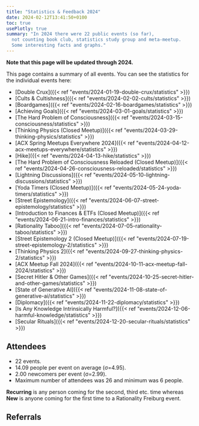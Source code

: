 ```yaml
---
title: "Statistics & Feedback 2024"
date: 2024-02-12T13:41:50+0100
toc: true
usePlotly: true
summary: "In 2024 there were 22 public events (so far),
  not counting book club, statistics study group and meta-meetup.
  Some interesting facts and graphs."
---
```


**Note that this page will be updated through 2024.**

This page contains a summary of all events. You can see the statistics
for the individual events here:

* [Double Crux]({{< ref "events/2024-01-19-double-crux/statistics" >}})
* [Cults & Cultishness]({{< ref "events/2024-02-02-cults/statistics" >}})
* [Boardgames]({{< ref "events/2024-02-16-boardgames/statistics" >}})
* [Achieving Goals]({{< ref "events/2024-03-01-goals/statistics" >}})
* [The Hard Problem of Consciousness]({{< ref "events/2024-03-15-consciousness/statistics" >}})
* [Thinking Physics (Closed Meetup)]({{< ref "events/2024-03-29-thinking-physics/statistics" >}})
* [ACX Spring Meetups Everywhere 2024]({{< ref "events/2024-04-12-acx-meetups-everywhere/statistics" >}})
* [Hike]({{< ref "events/2024-04-13-hike/statistics" >}})
* [The Hard Problem of Consciousness Reloaded (Closed Meetup)]({{< ref "events/2024-04-26-consciousness-reloaded/statistics" >}})
* [Lightning Discussions]({{< ref "events/2024-05-10-lightning-discussions/statistics" >}})
* [Yoda Timers (Closed Meetup)]({{< ref "events/2024-05-24-yoda-timers/statistics" >}})
* [Street Epistemology]({{< ref "events/2024-06-07-street-epistemology/statistics" >}})
* [Introduction to Finances & ETFs (Closed Meetup)]({{< ref "events/2024-06-21-intro-finances/statistics" >}})
* [Rationality Taboo]({{< ref "events/2024-07-05-rationality-taboo/statistics" >}})
* [Street Epistemology 2 (Closed Meetup)]({{< ref "events/2024-07-19-street-epistemology-2/statistics" >}})
* [Thinking Physics 2]({{< ref "events/2024-09-27-thinking-physics-2/statistics" >}})
* [ACX Meetup Fall 2024]({{< ref "events/2024-10-11-acx-meetup-fall-2024/statistics" >}})
* [Secret Hitler & Other Games]({{< ref "events/2024-10-25-secret-hitler-and-other-games/statistics" >}})
* [State of Generative AI]({{< ref "events/2024-11-08-state-of-generative-ai/statistics" >}})
* [Diplomacy]({{< ref "events/2024-11-22-diplomacy/statistics" >}})
* [Is Any Knowledge Intrinsically Harmful?]({{< ref "events/2024-12-06-harmful-knowledge/statistics" >}})
* [Secular Rituals]({{< ref "events/2024-12-20-secular-rituals/statistics" >}})


## Attendees

* 22 events.
* 14.09 people per event on average (σ=4.95).
* 2.00 newcomers per event (σ=2.99).
* Maximum number of attendees was 26 and minimum was 6 people.

**Recurring** is any person coming for the second, third etc. time whereas
**New** is anyone coming for the first time to a Rationality Freiburg event.

## Referrals

<div><div>                            <div id="515394d5-c292-4578-81f4-18038af17b50" class="plotly-graph-div" style="height:100%; width:100%;"></div>            <script type="text/javascript">                                    window.PLOTLYENV=window.PLOTLYENV || {};                                    if (document.getElementById("515394d5-c292-4578-81f4-18038af17b50")) {                    Plotly.newPlot(                        "515394d5-c292-4578-81f4-18038af17b50",                        [{"domain":{"x":[0.0,1.0],"y":[0.0,1.0]},"labels":["ACX newsletter","Internet search","Through love","Unknown","Word of mouth","meetup.com"],"legendgroup":"","name":"","showlegend":true,"values":[2,2,1,3,19,17],"type":"pie"}],                        {"template":{"data":{"histogram2dcontour":[{"type":"histogram2dcontour","colorbar":{"outlinewidth":0,"ticks":""},"colorscale":[[0.0,"#0d0887"],[0.1111111111111111,"#46039f"],[0.2222222222222222,"#7201a8"],[0.3333333333333333,"#9c179e"],[0.4444444444444444,"#bd3786"],[0.5555555555555556,"#d8576b"],[0.6666666666666666,"#ed7953"],[0.7777777777777778,"#fb9f3a"],[0.8888888888888888,"#fdca26"],[1.0,"#f0f921"]]}],"choropleth":[{"type":"choropleth","colorbar":{"outlinewidth":0,"ticks":""}}],"histogram2d":[{"type":"histogram2d","colorbar":{"outlinewidth":0,"ticks":""},"colorscale":[[0.0,"#0d0887"],[0.1111111111111111,"#46039f"],[0.2222222222222222,"#7201a8"],[0.3333333333333333,"#9c179e"],[0.4444444444444444,"#bd3786"],[0.5555555555555556,"#d8576b"],[0.6666666666666666,"#ed7953"],[0.7777777777777778,"#fb9f3a"],[0.8888888888888888,"#fdca26"],[1.0,"#f0f921"]]}],"heatmap":[{"type":"heatmap","colorbar":{"outlinewidth":0,"ticks":""},"colorscale":[[0.0,"#0d0887"],[0.1111111111111111,"#46039f"],[0.2222222222222222,"#7201a8"],[0.3333333333333333,"#9c179e"],[0.4444444444444444,"#bd3786"],[0.5555555555555556,"#d8576b"],[0.6666666666666666,"#ed7953"],[0.7777777777777778,"#fb9f3a"],[0.8888888888888888,"#fdca26"],[1.0,"#f0f921"]]}],"heatmapgl":[{"type":"heatmapgl","colorbar":{"outlinewidth":0,"ticks":""},"colorscale":[[0.0,"#0d0887"],[0.1111111111111111,"#46039f"],[0.2222222222222222,"#7201a8"],[0.3333333333333333,"#9c179e"],[0.4444444444444444,"#bd3786"],[0.5555555555555556,"#d8576b"],[0.6666666666666666,"#ed7953"],[0.7777777777777778,"#fb9f3a"],[0.8888888888888888,"#fdca26"],[1.0,"#f0f921"]]}],"contourcarpet":[{"type":"contourcarpet","colorbar":{"outlinewidth":0,"ticks":""}}],"contour":[{"type":"contour","colorbar":{"outlinewidth":0,"ticks":""},"colorscale":[[0.0,"#0d0887"],[0.1111111111111111,"#46039f"],[0.2222222222222222,"#7201a8"],[0.3333333333333333,"#9c179e"],[0.4444444444444444,"#bd3786"],[0.5555555555555556,"#d8576b"],[0.6666666666666666,"#ed7953"],[0.7777777777777778,"#fb9f3a"],[0.8888888888888888,"#fdca26"],[1.0,"#f0f921"]]}],"surface":[{"type":"surface","colorbar":{"outlinewidth":0,"ticks":""},"colorscale":[[0.0,"#0d0887"],[0.1111111111111111,"#46039f"],[0.2222222222222222,"#7201a8"],[0.3333333333333333,"#9c179e"],[0.4444444444444444,"#bd3786"],[0.5555555555555556,"#d8576b"],[0.6666666666666666,"#ed7953"],[0.7777777777777778,"#fb9f3a"],[0.8888888888888888,"#fdca26"],[1.0,"#f0f921"]]}],"mesh3d":[{"type":"mesh3d","colorbar":{"outlinewidth":0,"ticks":""}}],"scatter":[{"fillpattern":{"fillmode":"overlay","size":10,"solidity":0.2},"type":"scatter"}],"parcoords":[{"type":"parcoords","line":{"colorbar":{"outlinewidth":0,"ticks":""}}}],"scatterpolargl":[{"type":"scatterpolargl","marker":{"colorbar":{"outlinewidth":0,"ticks":""}}}],"bar":[{"error_x":{"color":"#2a3f5f"},"error_y":{"color":"#2a3f5f"},"marker":{"line":{"color":"#E5ECF6","width":0.5},"pattern":{"fillmode":"overlay","size":10,"solidity":0.2}},"type":"bar"}],"scattergeo":[{"type":"scattergeo","marker":{"colorbar":{"outlinewidth":0,"ticks":""}}}],"scatterpolar":[{"type":"scatterpolar","marker":{"colorbar":{"outlinewidth":0,"ticks":""}}}],"histogram":[{"marker":{"pattern":{"fillmode":"overlay","size":10,"solidity":0.2}},"type":"histogram"}],"scattergl":[{"type":"scattergl","marker":{"colorbar":{"outlinewidth":0,"ticks":""}}}],"scatter3d":[{"type":"scatter3d","line":{"colorbar":{"outlinewidth":0,"ticks":""}},"marker":{"colorbar":{"outlinewidth":0,"ticks":""}}}],"scattermapbox":[{"type":"scattermapbox","marker":{"colorbar":{"outlinewidth":0,"ticks":""}}}],"scatterternary":[{"type":"scatterternary","marker":{"colorbar":{"outlinewidth":0,"ticks":""}}}],"scattercarpet":[{"type":"scattercarpet","marker":{"colorbar":{"outlinewidth":0,"ticks":""}}}],"carpet":[{"aaxis":{"endlinecolor":"#2a3f5f","gridcolor":"white","linecolor":"white","minorgridcolor":"white","startlinecolor":"#2a3f5f"},"baxis":{"endlinecolor":"#2a3f5f","gridcolor":"white","linecolor":"white","minorgridcolor":"white","startlinecolor":"#2a3f5f"},"type":"carpet"}],"table":[{"cells":{"fill":{"color":"#EBF0F8"},"line":{"color":"white"}},"header":{"fill":{"color":"#C8D4E3"},"line":{"color":"white"}},"type":"table"}],"barpolar":[{"marker":{"line":{"color":"#E5ECF6","width":0.5},"pattern":{"fillmode":"overlay","size":10,"solidity":0.2}},"type":"barpolar"}],"pie":[{"automargin":true,"type":"pie"}]},"layout":{"autotypenumbers":"strict","colorway":["#636efa","#EF553B","#00cc96","#ab63fa","#FFA15A","#19d3f3","#FF6692","#B6E880","#FF97FF","#FECB52"],"font":{"color":"#2a3f5f"},"hovermode":"closest","hoverlabel":{"align":"left"},"paper_bgcolor":"white","plot_bgcolor":"#E5ECF6","polar":{"bgcolor":"#E5ECF6","angularaxis":{"gridcolor":"white","linecolor":"white","ticks":""},"radialaxis":{"gridcolor":"white","linecolor":"white","ticks":""}},"ternary":{"bgcolor":"#E5ECF6","aaxis":{"gridcolor":"white","linecolor":"white","ticks":""},"baxis":{"gridcolor":"white","linecolor":"white","ticks":""},"caxis":{"gridcolor":"white","linecolor":"white","ticks":""}},"coloraxis":{"colorbar":{"outlinewidth":0,"ticks":""}},"colorscale":{"sequential":[[0.0,"#0d0887"],[0.1111111111111111,"#46039f"],[0.2222222222222222,"#7201a8"],[0.3333333333333333,"#9c179e"],[0.4444444444444444,"#bd3786"],[0.5555555555555556,"#d8576b"],[0.6666666666666666,"#ed7953"],[0.7777777777777778,"#fb9f3a"],[0.8888888888888888,"#fdca26"],[1.0,"#f0f921"]],"sequentialminus":[[0.0,"#0d0887"],[0.1111111111111111,"#46039f"],[0.2222222222222222,"#7201a8"],[0.3333333333333333,"#9c179e"],[0.4444444444444444,"#bd3786"],[0.5555555555555556,"#d8576b"],[0.6666666666666666,"#ed7953"],[0.7777777777777778,"#fb9f3a"],[0.8888888888888888,"#fdca26"],[1.0,"#f0f921"]],"diverging":[[0,"#8e0152"],[0.1,"#c51b7d"],[0.2,"#de77ae"],[0.3,"#f1b6da"],[0.4,"#fde0ef"],[0.5,"#f7f7f7"],[0.6,"#e6f5d0"],[0.7,"#b8e186"],[0.8,"#7fbc41"],[0.9,"#4d9221"],[1,"#276419"]]},"xaxis":{"gridcolor":"white","linecolor":"white","ticks":"","title":{"standoff":15},"zerolinecolor":"white","automargin":true,"zerolinewidth":2},"yaxis":{"gridcolor":"white","linecolor":"white","ticks":"","title":{"standoff":15},"zerolinecolor":"white","automargin":true,"zerolinewidth":2},"scene":{"xaxis":{"backgroundcolor":"#E5ECF6","gridcolor":"white","linecolor":"white","showbackground":true,"ticks":"","zerolinecolor":"white","gridwidth":2},"yaxis":{"backgroundcolor":"#E5ECF6","gridcolor":"white","linecolor":"white","showbackground":true,"ticks":"","zerolinecolor":"white","gridwidth":2},"zaxis":{"backgroundcolor":"#E5ECF6","gridcolor":"white","linecolor":"white","showbackground":true,"ticks":"","zerolinecolor":"white","gridwidth":2}},"shapedefaults":{"line":{"color":"#2a3f5f"}},"annotationdefaults":{"arrowcolor":"#2a3f5f","arrowhead":0,"arrowwidth":1},"geo":{"bgcolor":"white","landcolor":"#E5ECF6","subunitcolor":"white","showland":true,"showlakes":true,"lakecolor":"white"},"title":{"x":0.05},"mapbox":{"style":"light"}}},"legend":{"tracegroupgap":0},"title":{"text":"How did newcomers find RatFr?"}},                        {"responsive": true}                    )                };                            </script>        </div></div>

## Feedback

* **Responses:** 255 people (82.26% of attendees)

### 1. Practical use: For my life, what we did today will have ...

* **Responses:** 252 people (81.29% of attendees)
* **Answers:**
  * a lot of practical use (1): 41 people
  * quite a bit of practical use (2): 80 people
  * some practical use (3): 50 people
  * little practical use (4): 50 people
  * very little practical use (5): 31 people
* **Average answer:** 2.80 (σ=1.28)

![1. Practical use: For my life, what we did today will have ...](./1-practical-use-for-my-life-what-we-did-today-will-have.png)

### 2. The atmosphere / vibe was ...

* **Responses:** 254 people (81.94% of attendees)
* **Answers:**
  * fantastic (1): 116 people
  * good (2): 124 people
  * okay (3): 11 people
  * bad (4): 2 people
  * horrible (5): 1 person
* **Average answer:** 1.61 (σ=0.65)

![2. The atmosphere / vibe was ...](./2-the-atmosphere-vibe-was.png)

### 3. The amount of content / exercises covered was ...

* **Responses:** 247 people (79.68% of attendees)
* **Answers:**
  * way too much (1): 5 people
  * too much (2): 31 people
  * just right (3): 180 people
  * too little (4): 27 people
  * way too little (5): 4 people
* **Average answer:** 2.98 (σ=0.62)

![3. The amount of content / exercises covered was ...](./3-the-amount-of-content-exercises-covered-was.png)

### 4. The difficulty level of the content / discussion was ...

* **Responses:** 250 people (80.65% of attendees)
* **Answers:**
  * much too easy (1): 6 people
  * too easy (2): 44 people
  * just right (3): 170 people
  * too difficult (4): 29 people
  * much too difficult (5): 1 person
* **Average answer:** 2.90 (σ=0.63)

![4. The difficulty level of the content / discussion was ...](./4-the-difficulty-level-of-the-content-discussion-was.png)

### 5. Structure: On the whole the event needed ...

* **Responses:** 252 people (81.29% of attendees)
* **Answers:**
  * much more structure (1): 5 people
  * more structure (2): 37 people
  * (was just right) (3): 205 people
  * less structure (4): 5 people
  * much less structure (5): 0 people
* **Average answer:** 2.83 (σ=0.47)

![5. Structure: On the whole the event needed ...](./5-structure-on-the-whole-the-event-needed.png)

### 6. The moderation should have been ...

* **Responses:** 249 people (80.32% of attendees)
* **Answers:**
  * much more relaxed (1): 6 people
  * more relaxed (2): 7 people
  * (was just right) (3): 210 people
  * more assertive (4): 22 people
  * much more assertive (5): 4 people
* **Average answer:** 3.04 (σ=0.53)

![6. The moderation should have been ...](./6-the-moderation-should-have-been.png)

### 7. Host preparation: The content / exercises were ...

* **Responses:** 249 people (80.32% of attendees)
* **Answers:**
  * very well prepared (1): 95 people
  * well prepared (2): 89 people
  * okay prepared (3): 59 people
  * not well prepared (4): 4 people
  * not well prepared at all (5): 2 people
* **Average answer:** 1.91 (σ=0.87)

![7. Host preparation: The content / exercises were ...](./7-host-preparation-the-content-exercises-were.png)

### 8. Changing your mind: The event made me ...

* **Responses:** 249 people (80.32% of attendees)
* **Answers:**
  * question many things (1): 11 people
  * question some things (2): 105 people
  * question few things (3): 71 people
  * question very few things (4): 43 people
  * not question anything (5): 19 people
* **Average answer:** 2.82 (σ=1.02)

![8. Changing your mind: The event made me ...](./8-changing-your-mind-the-event-made-me.png)

### 9. Do you think you will come to one (or more) of the next three events?

* **Responses:** 253 people (81.61% of attendees)
* **Answers:**
  * probably no: 12 people
  * probably yes: 241 people

![9. Do you think you will come to one (or more) of the next three events?](./9-do-you-think-you-will-come-to-one-or-more-of-the-next-three-events.png)

### 10. If you answered "probably no" in the previous question or are very uncertain, why is that?

* **Responses:** 13 people (4.19% of attendees)
* **Answers:**
  * Calendar too full.: 1 person
  * Do not get much enlightened due to diverse of discussions.: 1 person
  * Fitting it in the calendar is tricky atm.: 1 person
  * Friday evening is a bad timeslot for me.: 0 people
  * I can't fit another activity into my life.: 1 person
  * I did not like (some of) the people here.: 0 people
  * I did not like today's venue.: 0 people
  * I live too far away.: 9 people
  * I'm not very interested in your usual topics.: 0 people
  * The level of English is too advanced for me.: 0 people

![10. If you answered "probably no" in the previous question or are very uncertain, why is that?](./10-if-you-answered-probably-no-in-the-previous-question-or-are-very-uncertain-why-is-that.png)

### 11. What did you like the most today?

* **Responses:** 145 people (46.77% of attendees)

**Note:** Anything contained in square brackets [] is an edit by the organizers.

> I liked the „make the elephants like each other idea“

> Preconditions to ensure before using the method would be interesting to formalise. A list of common typical cruxes would be nice

> Friendly

> The discussion in the smaller group (though the group was still somewhat big)

> The exercise of fooling an outsider was great! [An older version of the feedback form had only one answer field for "best" and "worst". An organizer split that comment, making the best guess what the commenter was trying to say.]

> Small discussion group

> people

> The many views brought about by the different participants. The reading list.

> Die Übung

> the structure with 3 levels of preparation was very good idea

> Was fun

> die Stimmung + entspannte Atmosphäre

> - das Spielen hat sehr viel Spaß gemacht

> Was fun

> Viele neue Leute + Spiele kennengelernt

> Was fun to be introduced to new games.

> Cool games

> [The game] Karriere Poker

> Got to play Scrabble

> Mich mal wieder ein bisschen an die Karriere-Poker Strategie erinnern. War leider zu kurz, um komplett rein zu kommen.

> New room was great!

> Es gab eine sehr gute Balance zwischen Diskussion, Input und Übungen.  
> Die Triviafragen waren eine gute Idee, aber auch etwas stressig 😄

> Texts [An older version of the feedback form had only one answer field for "best" and "worst". An organizer split that comment, making the best guess what the commenter was trying to say.]

> New room is nice!

> Der große Raum war gut (wenn auch etwas kalt).

> discussions

> Der Raum war schön groß.

> I enjoyed the big group discussion about procrastination.

> Discussion was great. [An older version of the feedback form had only one answer field for "best" and "worst". An organizer split that comment, making the best guess what the commenter was trying to say.]

> Topic

> Room 10/10  
>   
> We have space for some movement exercises there maybe. Like arranging in order of attribute of person for introduction [Typo corrected]

> discussions + exercise

> topic

> Many interesting impulses.  
> Great atmosphere of discussions.

> the topic in general!

> Mind blown

> Some very interesting ideas popped up during presentation and discussion. [An older version of the feedback form had only one answer field for "best" and "worst". An organizer split that comment, making the best guess what the commenter was trying to say.]

> The topic, the progression.

> Gute Präsentationen, angenehme Stimmung.

> Open discussion. 

> Zivilisierte Diskussion in grosser Runde

> the small group discussion (was too little time though)

> Very interesting presentations focusing on two different aspects/approaches to the question of consciousness.

> The presentations and the discussions were really interesting and fun.

> Presentation is rich in content. [An older version of the feedback form had only one answer field for "best" and "worst". An organizer split that comment, making the best guess what the commenter was trying to say.]

> Digging really deep into seemingly simple problems with other people was very enjoyable.

> Loved the structuring and that the number of exercises was not too high.

> Super interesting content.  
> Discovered many flaws in my thinking.  
> Physics is cool!

> The discussions with other people who I hadn't met before. The mindbogliness of the questions.

> Very intersting topic. I liked to discover the flaws in my reasoning and thinking strategies. 

> Demonstrated my lack of intuitive, on-hand knowledge of physics and also that given enough time and effort, can understand (most of) it, even from just thinking and mulling over the problem

> Problems 

> Working in smaller groups depending on our level

> The book I got to know. :-)

> Diskussion

> Die Rätsel

> Noticing my own confusion

> Zu erkennen, dass eine gefühlte 80%ige Sicherheit leicht wieder kippen kann, wenn man länger nachdenkt.

> Most - topics

> Everyone had read some of the material so it was possible to have informed discussions.

> Snacks, some people 

> Zahlen bringen was, wenn man weiss, dass sie falsch sind

> Die Aussicht.

> vibes, the route, nature, discussions

> Most- everyone was inclusive and kind. Other things- hike location, organisation with the public transport

> Getting to know some people

> Fantastic weather, beautiful route and many interesting conversations.

> Good training impulse 😃  
> Group was relaxed, everyone seemed to enjoy the speed

> Walking together, talking to each other 

> Für mich haben Uhrzeit, Dauer und Niveau der Wanderung perfekt gepasst.

> Free seach

> Die Diskussionen.

> small group discussion  
> thought experiments  
> snacks

> Good structure, clear definitions and questions.

> The intro

> The sofa

> Talking about new things, ideas

> Gruppendiskussionen

> The variety of discussion topics

> Very diverse topics, enlightening discussion 

> Diskussionen im Allgemeinen und ihre Struktur (2 Minuten für These, 20 Minuten Gruppendiskussion)

> Escalator came before escalate

> Diskussion über Autokratien. 

> Condensing a topic to a short discussion worked well and made it very interesting.

> Ich durfte 2 minuten am Stück reden

> Örtlichkeit ist sehr schön, Menschen sind super nett und impulse waren cool

> Being actively involved (through the opportunity of bringing a topic)

> Small group discussion

> The atmosphere of a lot of people getting a lot of stuff done at the same time. :-)

> Small round, we all knew each other so it felt quite relaxing.

> Practical Exercise

> The chocolate was quite tasty.

> People ❤️

> How hard and yet possibly useful SE is. Also the video was good. The exercise with climate change belief was great as it was directionally aligned with my bias and so was hard and made me think.

> Interesting topic 

> The discussion 

> Practical part

> Learned a lot, good info and experiences on ETFs.

> Interesting topic with practical application. Useful to hear experiences from different people.

> Knowledge gain was noticeable.

> The interactive discussion all throughout

> SE kinda worked once [fixed grammar]

> Coole Methode!

> Interviews und vorbereitete Fragen

> Challenging questions.

> People

> Exchanging the strategies, interaktive Ansatz

> Systematic approach to thinking. Thanks so much!

> - Thinking logically  
> - Deconstruction of problems  
> - Focusing on the essential

> Das Nachdenken und diskutieren 

> Physics questions

> Speculatius

> Discussing & explaining

> People

> Invest in children

> The vibes. Feeling welcome and included despite me being shy.

> Vibe

> Secret hitler 

> Fun new games

> Was great fun!

> Visit by other rationality group member(s)

> Accusing Omar of being a fascist

> Was surprised by the advances

> Moderator Humor 

> Extraordinarily well structure and compact overview of currently available GenAI tools/plattforms/services that are worth trying. [Typo fixed]

> It was fun!

> Got a very good overview on AI tools. 

> Interactivity

> The story of Cicero

> The game

> combination of input, play and discussion,  vibe

> Playing Diplomacy 

> Playing together was quite fun

> topic + discussions

> Atmosphere, learning my death chance 

> Open topic, great for discussion.

> Working questions, nice discussion groups, the topic

> Very interesting topic, nice discussions rounds

> The couch and the smiles

> Most participants knew each other and I had the impression that the topic itself plus the joking about it made us connect as a group even further.

> Sharing our ritual ideas

> Cogito, ergo sum 

> Interesting insights

> Openess

> Humour, groups discussions
### 12. What did you like the least?

* **Responses:** 82 people (26.45% of attendees)

**Note:** Anything contained in square brackets [] is an edit by the organizers.

> Schade war, dass viel Zeit dafür verwendet wurde Dinge zu wiederholen, die man auch vorher hätte lesen können. Andererseits bereue ich das Lesen nicht, da dort viel mehr interessantes stand. Ich sehe auch, dass man nicht erwarten kann, dass alle vorbereitet zum Meeting kommen. Deshalb eine Idee, welche sich vielleicht praktisch umsetzen lässt: Beim Bilden von Untergruppen teilen wir die Leute auf zwischen denen, die zur Vorbereitung gelesen haben, und den anderen. So profitiert man zumindest dadurch von der eigenen Vorbereitung, dass man mit besser informierten Personen diskutieren kann. Ausnahme evtl. für Leute, die zum ersten Mal auftauchen.

> The conclusion to our discussion about cult. It could have been more structured. Maybe with a voting at the end from 1 to 5 how cultish this group is.

> nothing

> The content felt not cohesive. Some consolidation could help.

> Nichts

> - der Beginn hätte etwas lockerer / gesprächiger sein können

> too much game explanation time due to new players joining in between

> Didn't get to play any new game [Typo fixed]

> Insgesamt ist das Feedback-Formular eher unpassend für einen Spieleabend. ;)

> Exercise

> Die Diskussionen und übung hätten inhaltlich noch etwas spannendere Argumente bringen können, aber das ist halt nicht immer gleich.

> Exercise was quite hard.

> I was not prepared

> snacks :-D [This is an inside joke since some participants would like to snack less.]

> Many discussions in offtopic examples. Low abstraction level.

> less time

> A little bit chaotic today, longer discussion in small groups would have nice, clear definition of consciousness was not given

> First part didn't really 'introduced' what was then presented by Nawid. Felt a bit irrelevant for the discussion part.

> I think some parts of the presentations were not really relevant for the topic.

> Will wasn't fully clear about the arguments are the end. But might just need to think more about it.

> Mehr Zeit, um tiefer in die Diskussion zu gehen wäre gut

> Time management

> I would have preferred more time for discussions, maybe by splitting up the content into several Meetups.

> The discussion is not structured or guided.

> Maybe spend slightly more time on the solutions.

> Nothing. 

> Very Minor: didn't explicitly include "some ways to problem solve" except what came up during discussion. E.g. maybe one attempt without any such discussion and then one attempt after discussing such approaches. But then, would have had time crunch

> Problems

> The long discussion at the end about the details of a problem that has not been discussed/looked into in our group

> /

> Nichts

> Drinking water color [The tap water at the location was yellowish, which had never happened before]

> I had the feeling the discussions today didn't lead to a point. But that's okay. 

> Fewer people than expected so the size of the room and amount of snacks did not match those expectations.

> People quiostioning very basic stuff like probability 

> Ich war schlecht vorbereitet

> Zu viele und anstrengende Steigungen. Der letzte Abstieg. Zeigt mir aber nur, dass ich mehr wandern muss ;)

> it wasn't an official cult hike

> Least- no hike songs and need more group photos at the start-middle-end of the hike.

> Arriving home late 

> The stairs and that I need more training 😃

> Nothing

> Nichts.

> Sense of exhaustion after discussion 

> I was tired

> Nothing

> We unstructured at times but maybe a feature

> Abdriften vom Thema

> Die anderen durften auch

> powerpoint 

> discussions were a bit long, there was no moderation

> No known initial topic

> Maybe some more content would have been good.

> Acoustics

> 45 mins felt long at the start but the video was engaging and stood well; could see some other vids not working well for the purpose. Maybe <25 min of content would be good

> Might have been helpful to provide some example beliefs/topics to use for the practical part of street epistemology. Or ask people to find a topic at home on beforehand. 

> Not enough time for the practical exercise.

> Viel zu wenig Zeit zum Üben. Aber ich habe auch keine Idee, wie man das realistisch hätte verbessern können. _Wenn_ wir mehr Zeit zum Üben gehabt hätten (oder aber eine ungerade Zahl gewesen wären), hätte man auch Dreiergruppen bilden können: Die dritte Person beobachtet nur und schreibt auf, was man hätte verbessern können.

> Some detail aspects were hard to follow. 

> Too many questions in between.

> SE didn't work the other times

> Ich hatte etwas Zahnweh

> Some Background Text or Input on strategies wouldve veen helpful

> Time management 

> The uncertainty 

> Differences in speed within group

> That I didn't prepare... :-(

> Nobody (myself included) seemed to be really well prepared so the discussions were a little shallow.

> No exercises 

> Being a fascist

> Results of practical session were not presented. 

> the about 30 min. delay to get started

> The betrayal 

> Technical issues with beamer etc.

> Not entirely my topic...

> Would have preferred to read the text in advance, instead of during the event

> The presentation could have been a bit longer

> Den Text hätte ich gerne vor der Veranstaltung gelesen und die Zeit für weitere Diskussionen genutzt 

> The discussions were sometimes a little bit shallow and I would have liked to dive deeper into some details of the readings.

> Surprising antipathy against trying something new

> Dass wir uns auf kein Ritual einigen konnten 

> The thought of the risks to make something up, that does not feels suiteable to the group.
